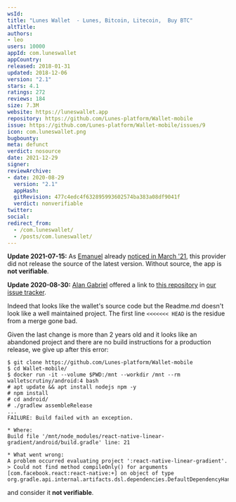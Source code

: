 ```yaml
---
wsId: 
title: "Lunes Wallet  - Lunes, Bitcoin, Litecoin,  Buy BTC"
altTitle: 
authors:
- leo
users: 10000
appId: com.luneswallet
appCountry: 
released: 2018-01-31
updated: 2018-12-06
version: "2.1"
stars: 4.1
ratings: 272
reviews: 184
size: 7.3M
website: https://luneswallet.app
repository: https://github.com/Lunes-platform/Wallet-mobile
issue: https://github.com/Lunes-platform/Wallet-mobile/issues/9
icon: com.luneswallet.png
bugbounty: 
meta: defunct
verdict: nosource
date: 2021-12-29
signer: 
reviewArchive:
- date: 2020-08-29
  version: "2.1"
  appHash: 
  gitRevision: 477c4edc4f632895993602574ba383a08df9041f
  verdict: nonverifiable
twitter: 
social:
redirect_from:
  - /com.luneswallet/
  - /posts/com.luneswallet/
---
```


**Update 2021-07-15:** As [Emanuel](/authors/emanuel) already
[noticed in March '21](https://github.com/Lunes-platform/Wallet-mobile/issues/9),
this provider did not release the source of the latest version. Without source,
the app is **not verifiable**.

**Update 2020-08-30:** [Alan Gabriel](https://gitlab.com/alangabriel) offered a link to
[this repository](https://github.com/Lunes-platform/Wallet-mobile) in
[our issue tracker](https://gitlab.com/walletscrutiny/walletScrutinyCom/-/issues/68#note_404231902).

Indeed that looks like the wallet's source code but the Readme.md doesn't look
like a well maintained project. The first line `<<<<<<< HEAD` is the residue
from a merge gone bad.

Given the last change is more than 2 years old and it looks like an abandoned
project and there are no build instructions for a production release, we give up
after this error:

```
$ git clone https://github.com/Lunes-platform/Wallet-mobile
$ cd Wallet-mobile/
$ docker run -it --volume $PWD:/mnt --workdir /mnt --rm walletscrutiny/android:4 bash
# apt update && apt install nodejs npm -y
# npm install
# cd android/
# ./gradlew assembleRelease
...
FAILURE: Build failed with an exception.

* Where:
Build file '/mnt/node_modules/react-native-linear-gradient/android/build.gradle' line: 21

* What went wrong:
A problem occurred evaluating project ':react-native-linear-gradient'.
> Could not find method compileOnly() for arguments [com.facebook.react:react-native:+] on object of type org.gradle.api.internal.artifacts.dsl.dependencies.DefaultDependencyHandler.
```

and consider it **not verifiable**.
